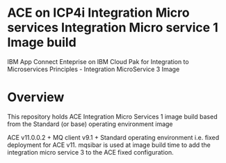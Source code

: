 # ACE on ICP4i Integration Micro services Integration Micro service 1 Image build

IBM App Connect Enteprise on IBM Cloud Pak for Integration to Microservices Principles - Integration MicroService 3 Image



# Overview

This repository holds ACE Integration Micro Services 1 image build based from the Standard (or base) operating environment image

ACE v11.0.0.2 + MQ client v9.1 + Standard operating environment i.e. fixed deployment for ACE v11.
mqsibar is used at image build time to add the integration micro service 3 to the ACE fixed configuration.

